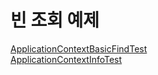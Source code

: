 빈 조회 예제
==========
[ApplicationContextBasicFindTest](Core1-SPRING/src/test/java/hello/core2/beanfind/ApplicationContextBasicFIndTest.java)  
[ApplicationContextInfoTest](Core1-SPRING/src/test/java/hello/core2/beanfind/ApplicationContextInfoTest.java)
